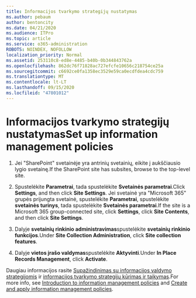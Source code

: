 ```yaml
---
title: Informacijos tvarkymo strategijų nustatymas
ms.author: pebaum
author: bentoncity
ms.date: 04/21/2020
ms.audience: ITPro
ms.topic: article
ms.service: o365-administration
ROBOTS: NOINDEX, NOFOLLOW
localization_priority: Normal
ms.assetid: 253110c8-ed8e-4485-b40b-0b344843762a
ms.openlocfilehash: 862dc76f71828ac727efcfe10656c218754ce25a
ms.sourcegitcommit: c6692ce0fa1358ec3529e59ca0ecdfdea4cdc759
ms.translationtype: MT
ms.contentlocale: lt-LT
ms.lasthandoff: 09/15/2020
ms.locfileid: "47801012"
---
```

# <a name="set-up-information-management-policies"></a><span data-ttu-id="64b76-102">Informacijos tvarkymo strategijų nustatymas</span><span class="sxs-lookup"><span data-stu-id="64b76-102">Set up information management policies</span></span>

1. <span data-ttu-id="64b76-103">Jei "SharePoint" svetainėje yra antrinių svetainių, eikite į aukščiausio lygio svetainę.</span><span class="sxs-lookup"><span data-stu-id="64b76-103">If the SharePoint site has subsites, browse to the top-level site.</span></span>
    
2. <span data-ttu-id="64b76-104">Spustelėkite **Parametrai**, tada spustelėkite **Svetainės parametrai**.</span><span class="sxs-lookup"><span data-stu-id="64b76-104">Click **Settings**, and then click **Site Settings**.</span></span> <span data-ttu-id="64b76-105">Jei svetainė yra "Microsoft 365" grupės prijungta svetainė, spustelėkite **Parametrai**, spustelėkite **svetainės turinys**, tada spustelėkite **Svetainės parametrai**.</span><span class="sxs-lookup"><span data-stu-id="64b76-105">If the site is a Microsoft 365 group-connected site, click **Settings**, click **Site Contents**, and then click **Site Settings**.</span></span>
    
3. <span data-ttu-id="64b76-106">Dalyje **svetainių rinkinio administravimas**spustelėkite **svetainių rinkinio funkcijos**.</span><span class="sxs-lookup"><span data-stu-id="64b76-106">Under **Site Collection Administration**, click **Site collection features**.</span></span>
    
4. <span data-ttu-id="64b76-107">Dalyje **vietos įrašo valdymas**spustelėkite **Aktyvinti**.</span><span class="sxs-lookup"><span data-stu-id="64b76-107">Under **In Place Records Management**, click **Activate**.</span></span>
    
<span data-ttu-id="64b76-108">Daugiau informacijos rasite [Supažindinimas su informacijos valdymo strategijomis](https://go.microsoft.com/fwlink/?linkid=404239) ir [informacijos tvarkymo strategijų kūrimas ir taikymas](https://go.microsoft.com/fwlink/?linkid=2003916).</span><span class="sxs-lookup"><span data-stu-id="64b76-108">For more info, see [Introduction to information management policies](https://go.microsoft.com/fwlink/?linkid=404239) and [Create and apply information management policies](https://go.microsoft.com/fwlink/?linkid=2003916).</span></span>
  

